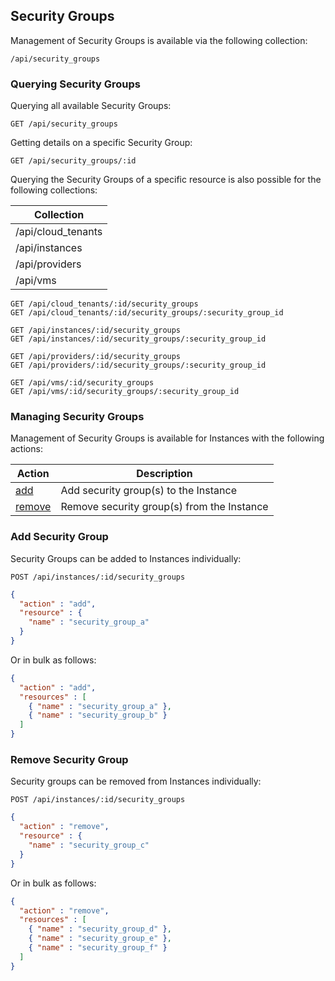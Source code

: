 ---
---

## Security Groups

Management of Security Groups is available via the following collection:

``` data
/api/security_groups
```

### Querying Security Groups

Querying all available Security Groups:

    GET /api/security_groups

Getting details on a specific Security Group:

    GET /api/security_groups/:id

Querying the Security Groups of a specific resource is also possible for
the following collections:

| Collection          |
| ------------------- |
| /api/cloud\_tenants |
| /api/instances      |
| /api/providers      |
| /api/vms            |

    GET /api/cloud_tenants/:id/security_groups
    GET /api/cloud_tenants/:id/security_groups/:security_group_id

    GET /api/instances/:id/security_groups
    GET /api/instances/:id/security_groups/:security_group_id

    GET /api/providers/:id/security_groups
    GET /api/providers/:id/security_groups/:security_group_id

    GET /api/vms/:id/security_groups
    GET /api/vms/:id/security_groups/:security_group_id

### Managing Security Groups

Management of Security Groups is available for Instances with the
following actions:

| Action                            | Description                                |
| --------------------------------- | ------------------------------------------ |
| [add](#add-security-groups)       | Add security group(s) to the Instance      |
| [remove](#remove-security-groups) | Remove security group(s) from the Instance |

### Add Security Group

Security Groups can be added to Instances individually:

``` data
POST /api/instances/:id/security_groups
```

``` json
{
  "action" : "add",
  "resource" : {
    "name" : "security_group_a"
  }
}
```

Or in bulk as follows:

``` json
{
  "action" : "add",
  "resources" : [
    { "name" : "security_group_a" },
    { "name" : "security_group_b" }
  ]
}
```

### Remove Security Group

Security groups can be removed from Instances individually:

``` data
POST /api/instances/:id/security_groups
```

``` json
{
  "action" : "remove",
  "resource" : {
    "name" : "security_group_c"
  }
}
```

Or in bulk as follows:

``` json
{
  "action" : "remove",
  "resources" : [
    { "name" : "security_group_d" },
    { "name" : "security_group_e" },
    { "name" : "security_group_f" }
  ]
}
```
